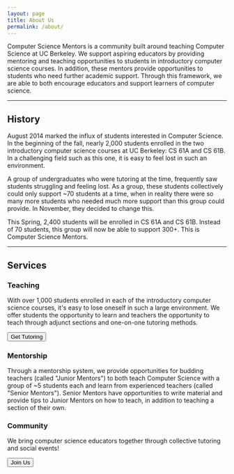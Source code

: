 ```yaml
---
layout: page
title: About Us
permalink: /about/
---
```


Computer Science Mentors is a community built around teaching Computer Science at UC Berkeley. We support aspiring educators by providing mentoring and teaching opportunities to students in introductory computer science courses. In addition, these mentors provide opportunities to students who need further academic support. Through this framework, we are able to both encourage educators and support learners of computer science.

---

## History
August 2014 marked the influx of students interested in Computer Science. In the beginning of the fall, nearly 2,000 students enrolled in the two introductory computer science courses at UC Berkeley: CS 61A and CS 61B. In a challenging field such as this one, it is easy to feel lost in such an environment.

A group of undergraduates who were tutoring at the time, frequently saw students struggling and feeling lost. As a group, these students collectively could only support ~70 students at a time, when in reality there were so many more students who needed much more support than this group could provide. In November, they decided to change this.

This Spring, 2,400 students will be enrolled in CS 61A and CS 61B. Instead of 70 students, this group will now be able to support 300+. This is Computer Science Mentors.

---

## Services

### Teaching
With over 1,000 students enrolled in each of the introductory computer science courses, it's easy to lose oneself in such a large environment. We offer students the opportunity to learn and teachers the opportunity to teach through adjunct sections and one-on-one tutoring methods.

<button>Get Tutoring</button>

### Mentorship
Through a mentorship system, we provide opportunities for budding teachers (called "Junior Mentors") to both teach Computer Science with a group of ~5 students each and learn from experienced teachers (called "Senior Mentors"). Senior Mentors have opportunities to write material and provide tips to Junior Mentors on how to teach, in addition to teaching a section of their own.

### Community

We bring computer science educators together through collective tutoring and social events!

[<button>Join Us</button>](/join/)
